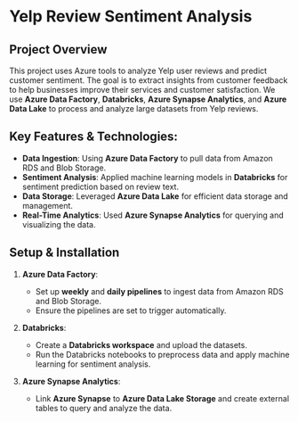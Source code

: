 # Yelp Review Sentiment Analysis

## Project Overview
This project uses Azure tools to analyze Yelp user reviews and predict customer sentiment. The goal is to extract insights from customer feedback to help businesses improve their services and customer satisfaction. We use **Azure Data Factory**, **Databricks**, **Azure Synapse Analytics**, and **Azure Data Lake** to process and analyze large datasets from Yelp reviews.

## Key Features & Technologies:
- **Data Ingestion**: Using **Azure Data Factory** to pull data from Amazon RDS and Blob Storage.
- **Sentiment Analysis**: Applied machine learning models in **Databricks** for sentiment prediction based on review text.
- **Data Storage**: Leveraged **Azure Data Lake** for efficient data storage and management.
- **Real-Time Analytics**: Used **Azure Synapse Analytics** for querying and visualizing the data.

## Setup & Installation

1. **Azure Data Factory**:
   - Set up **weekly** and **daily pipelines** to ingest data from Amazon RDS and Blob Storage.
   - Ensure the pipelines are set to trigger automatically.

2. **Databricks**:
   - Create a **Databricks workspace** and upload the datasets.
   - Run the Databricks notebooks to preprocess data and apply machine learning for sentiment analysis.

3. **Azure Synapse Analytics**:
   - Link **Azure Synapse** to **Azure Data Lake Storage** and create external tables to query and analyze the data.

##



